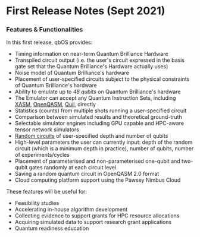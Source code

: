 # First Release Notes (Sept 2021)

### Features & Functionalities

In this first release,  qbOS provides:

- Timing information on near-term Quantum Brilliance Hardware
- Transpiled circuit output (i.e. the user's circuit expressed in the basis gate set that the Quantum Brilliance's Hardware actually uses)
- Noise model of Quantum Brilliance's hardware
- Placement of user-specified circuits subject to the physical constraints of Quantum Brilliance's hardware
- Ability to emulate up to *48 qubits* on Quantum Brilliance's hardware
- The Emulator can accept any Quantum Instruction Sets, including [XASM](https://github.com/eclipse/xacc), [OpenQASM](https://github.com/Qiskit/openqasm), [Quil](https://github.com/rigetti/quil), directly
- Statistics (counts) from multiple shots running a user-specified circuit
- Comparison between simulated results and theoretical ground-truth
- Selectable simulator engines including GPU capable and HPC-aware tensor network simulators
- [Random circuits](https://www.notion.so/Quantum-Emulator-v1-0-User-Guide-for-command-lines-20905c04dd6b4a279cc32a528cdf7bfd) of user-specified depth and number of qubits
- High-level parameters the user can currently input: depth of the random circuit (which is a minimum depth in practice), number of qubits, number of experiments/cycles
- Placement of parameterised and non-parameterised one-qubit and two-qubit gates randomly at each circuit level
- Saving a random quantum circuit in OpenQASM 2.0 format
- Cloud computing platform support using the Pawsey Nimbus Cloud

These features will be useful for:

- Feasibility studies
- Accelerating in-house algorithm development
- Collecting evidence to support grants for HPC resource allocations
- Acquiring simulated data to support research grant applications
- Quantum readiness education